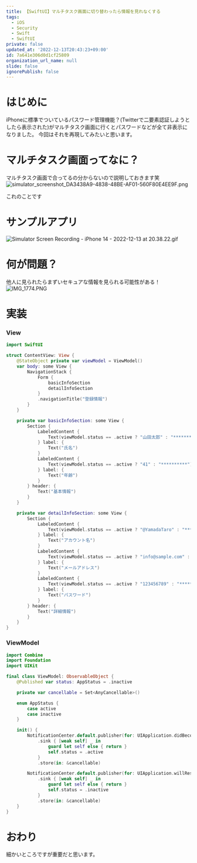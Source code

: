 ```yaml
---
title: 【SwiftUI】マルチタスク画面に切り替わったら情報を見れなくする
tags:
  - iOS
  - Security
  - Swift
  - SwiftUI
private: false
updated_at: '2022-12-13T20:43:23+09:00'
id: 7a641e306d0d1cf25809
organization_url_name: null
slide: false
ignorePublish: false
---
```

# はじめに
iPhoneに標準でついているパスワード管理機能？(Twitterで二要素認証しようとしたら表示された)がマルチタスク画面に行くとパスワードなどが全て非表示になりました。
今回はそれを再現してみたいと思います。

# マルチタスク画面ってなに？
マルチタスク画面で合ってるの分からないので説明しておきます笑
![simulator_screenshot_DA3438A9-4838-48BE-AF01-560F80E4EE9F.png](https://qiita-image-store.s3.ap-northeast-1.amazonaws.com/0/1745371/6bc53154-fd72-9f8a-876c-df5c9a5cb871.png)

これのことです

# サンプルアプリ
![Simulator Screen Recording - iPhone 14 - 2022-12-13 at 20.38.22.gif](https://qiita-image-store.s3.ap-northeast-1.amazonaws.com/0/1745371/93d7b5e9-8b19-5334-3a01-bf635ed7bba6.gif)


# 何が問題？
他人に見られたらまずいセキュアな情報を見られる可能性がある！
![IMG_1774.PNG](https://qiita-image-store.s3.ap-northeast-1.amazonaws.com/0/1745371/c4d82d38-093b-f23f-ba73-a1d6dff2e323.png)

# 実装
### View
```swift
import SwiftUI

struct ContentView: View {
    @StateObject private var viewModel = ViewModel()
    var body: some View {
        NavigationStack {
            Form {
                basicInfoSection
                detailInfoSection
            }
            .navigationTitle("登録情報")
        }
    }

    private var basicInfoSection: some View {
        Section {
            LabeledContent {
                Text(viewModel.status == .active ? "山田太郎" : "**********")
            } label: {
                Text("氏名")
            }
            LabeledContent {
                Text(viewModel.status == .active ? "41" : "**********")
            } label: {
                Text("年齢")
            }
        } header: {
            Text("基本情報")
        }
    }

    private var detailInfoSection: some View {
        Section {
            LabeledContent {
                Text(viewModel.status == .active ? "@YamadaTaro" : "**********")
            } label: {
                Text("アカウント名")
            }
            LabeledContent {
                Text(viewModel.status == .active ? "info@sample.com" : "**********")
            } label: {
                Text("メールアドレス")
            }
            LabeledContent {
                Text(viewModel.status == .active ? "123456789" : "**********")
            } label: {
                Text("パスワード")
            }
        } header: {
            Text("詳細情報")
        }
    }
}
```

### ViewModel
```swift
import Combine
import Foundation
import UIKit

final class ViewModel: ObservableObject {
    @Published var status: AppStatus = .inactive

    private var cancellable = Set<AnyCancellable>()

    enum AppStatus {
        case active
        case inactive
    }

    init() {
        NotificationCenter.default.publisher(for: UIApplication.didBecomeActiveNotification)
            .sink { [weak self] _ in
                guard let self else { return }
                self.status = .active
            }
            .store(in: &cancellable)

        NotificationCenter.default.publisher(for: UIApplication.willResignActiveNotification)
            .sink { [weak self] _ in
                guard let self else { return }
                self.status = .inactive
            }
            .store(in: &cancellable)
    }
}
```

# おわり
細かいところですが重要だと思います。
